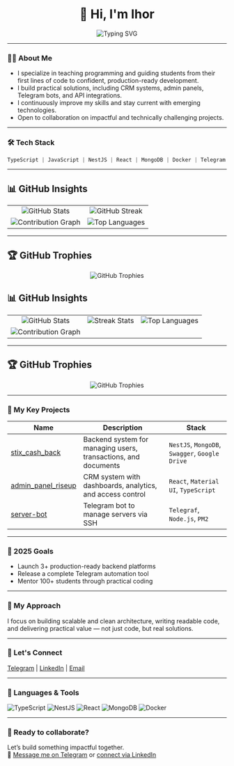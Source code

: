 <h1 align="center">👋 Hi, I'm Ihor</h1>

<p align="center">
  <img src="https://readme-typing-svg.demolab.com?font=Fira+Code&duration=3000&pause=1000&center=true&vCenter=true&width=600&lines=Software+Engineer+%26+Educator;Fullstack+Developer;AI+%26+Automation+Enthusiast" alt="Typing SVG" />
</p>

---

### 👨‍💻 About Me

- I specialize in teaching programming and guiding students from their first lines of code to confident, production-ready development.
- I build practical solutions, including CRM systems, admin panels, Telegram bots, and API integrations.
- I continuously improve my skills and stay current with emerging technologies.
- Open to collaboration on impactful and technically challenging projects.

---

### 🛠️ Tech Stack

```ts
TypeScript | JavaScript | NestJS | React | MongoDB | Docker | Telegram API | Git
```

---

## 📊 GitHub Insights

<table>
  <tr>
    <td align="center">
      <img src="https://github-readme-stats.vercel.app/api?username=ihorhnennyi&show_icons=true&theme=github_dark" alt="GitHub Stats" />
    </td>
    <td align="center">
      <img src="https://github-readme-streak-stats.herokuapp.com/?user=ihorhnennyi&theme=github-dark" alt="GitHub Streak" />
    </td>
  </tr>
  <tr>
    <td align="center">
      <img src="https://github-readme-activity-graph.vercel.app/graph?username=ihorhnennyi&theme=github-dark" alt="Contribution Graph" />
    </td>
    <td align="center">
      <img src="https://github-readme-stats.vercel.app/api/top-langs/?username=ihorhnennyi&layout=compact&theme=github_dark" alt="Top Languages" />
    </td>
  </tr>
</table>

---

## 🏆 GitHub Trophies

<p align="center">
  <img src="https://github-profile-trophy.vercel.app/?username=ihorhnennyi&theme=darkhub&no-bg=true&margin-w=15" alt="GitHub Trophies" />
</p>

## 📊 GitHub Insights

<table>
  <tr>
    <td align="center">
      <img src="https://github-readme-stats.vercel.app/api?username=ihorhnennyi&show_icons=true&theme=github_dark" alt="GitHub Stats" />
    </td>
    <td align="center">
      <img src="https://github-readme-streak-stats.herokuapp.com/?user=ihorhnennyi&theme=github-dark" alt="Streak Stats" />
    </td>
    <td align="center">
      <img src="https://github-readme-stats.vercel.app/api/top-langs/?username=ihorhnennyi&layout=compact&theme=github_dark" alt="Top Languages" />
    </td>
  </tr>
  <tr>
    <td align="center">
      <img src="https://github-readme-activity-graph.vercel.app/graph?username=ihorhnennyi&theme=github-dark" alt="Contribution Graph" />
    </td>
  </tr>
</table>

---

## 🏆 GitHub Trophies

<p align="center">
  <img src="https://github-profile-trophy.vercel.app/?username=ihorhnennyi&theme=github-dark&no-bg=true&margin-w=10" alt="GitHub Trophies" />
</p>

---

### 🚀 My Key Projects

| Name | Description | Stack |
|------|-------------|-------|
| [stix_cash_back](https://github.com/ihorhnennyi/stix_cash_back) | Backend system for managing users, transactions, and documents | `NestJS`, `MongoDB`, `Swagger`, `Google Drive` |
| [admin_panel_riseup](https://github.com/ihorhnennyi/admin_panel_riseup) | CRM system with dashboards, analytics, and access control | `React`, `Material UI`, `TypeScript` |
| [server-bot](https://github.com/ihorhnennyi/server-bot) | Telegram bot to manage servers via SSH | `Telegraf`, `Node.js`, `PM2` |

---

### 🎯 2025 Goals

- Launch 3+ production-ready backend platforms
- Release a complete Telegram automation tool
- Mentor 100+ students through practical coding

---

### 🧠 My Approach

I focus on building scalable and clean architecture, writing readable code, and delivering practical value — not just code, but real solutions.

---

### 🤝 Let's Connect

<a href="https://t.me/hnennyi" target="_blank">Telegram</a> |
<a href="https://www.linkedin.com/in/ihorhnennyi" target="_blank">LinkedIn</a> |
<a href="mailto:your.email@example.com">Email</a>

---

### 🧰 Languages & Tools

![TypeScript](https://img.shields.io/badge/-TypeScript-3178C6?style=for-the-badge&logo=typescript&logoColor=fff)
![NestJS](https://img.shields.io/badge/-NestJS-E0234E?style=for-the-badge&logo=nestjs&logoColor=fff)
![React](https://img.shields.io/badge/-React-61DAFB?style=for-the-badge&logo=react&logoColor=000)
![MongoDB](https://img.shields.io/badge/-MongoDB-47A248?style=for-the-badge&logo=mongodb&logoColor=fff)
![Docker](https://img.shields.io/badge/-Docker-2496ED?style=for-the-badge&logo=docker&logoColor=fff)

---

### 🚀 Ready to collaborate?

Let’s build something impactful together.  
📩 [Message me on Telegram](https://t.me/hnennyi) or [connect via LinkedIn](https://linkedin.com/in/ihorhnennyi)
